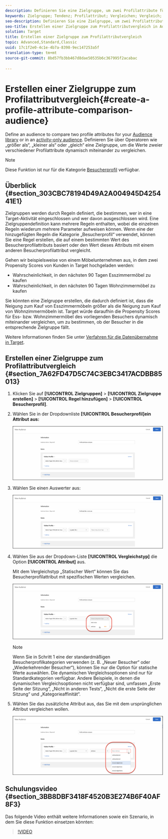 ```yaml
---
description: Definieren Sie eine Zielgruppe, um zwei Profilattribute für Ihre Target-Zielgruppenbibliothek oder nur für eine Zielgruppe zu vergleichen. Definieren Sie über Operatoren wie „größer als“, „kleiner als“ oder „gleich“ eine Zielgruppe, um die Werte zweier verschiedener Profilattribute dynamisch miteinander zu vergleichen.
keywords: Zielgruppe; Tendenz; Profilattribut; Vergleichen; Vergleich; Zielgruppe erstellen; Erstellen einer Zielgruppe
seo-description: Definieren Sie eine Zielgruppe, um zwei Profilattribute für Ihre Target-Zielgruppenbibliothek oder nur für eine Zielgruppe zu vergleichen. Definieren Sie über Operatoren wie „größer als“, „kleiner als“ oder „gleich“ eine Zielgruppe, um die Werte zweier verschiedener Profilattribute dynamisch miteinander zu vergleichen.
seo-title: Erstellen einer Zielgruppe zum Profilattributvergleich in Adobe Target
solution: Target
title: Erstellen einer Zielgruppe zum Profilattributvergleich
topic: Advanced,Standard,Classic
uuid: 17c1f2e0-4c1e-4b7a-8398-9ec147253a5f
translation-type: tm+mt
source-git-commit: 8bd57fb3bb467d8dae50535b6c367995f2acabac

---
```



# Erstellen einer Zielgruppe zum Profilattributvergleich{#create-a-profile-attribute-comparison-audience}

Define an audience to compare two profile attributes for your [Audience library](/help/c-target/c-audiences/audiences.md) or in an [activity-only audience](/help/c-target/creating-activity-only-audience.md). Definieren Sie über Operatoren wie „größer als“, „kleiner als“ oder „gleich“ eine Zielgruppe, um die Werte zweier verschiedener Profilattribute dynamisch miteinander zu vergleichen.

>[!NOTE]
>
>Diese Funktion ist nur für die Kategorie [Besucherprofil](../../c-target/c-audiences/c-target-rules/visitor-profile.md#concept_E972690B9A4C4372A34229FA37EDA38E) verfügbar.

## Überblick {#section_303CBC78194D49A2A004945D425441E1}

Zielgruppen werden durch Regeln definiert, die bestimmen, wer in eine Target-Aktivität eingeschlossen und wer davon ausgeschlossen wird. Eine Zielgruppendefinition kann mehrere Regeln enthalten, wobei die einzelnen Regeln wiederum mehrere Parameter aufweisen können. Wenn eine der hinzugefügten Regeln die Kategorie „Besucherprofil“ verwendet, können Sie eine Regel erstellen, die auf einem bestimmten Wert des Besucherprofilattributs basiert oder den Wert dieses Attributs mit einem anderen Besucherprofilattribut vergleicht.

Gehen wir beispielsweise von einem Möbelunternehmen aus, in dem zwei Propensity Scores von Kunden in Target hochgeladen werden:

* Wahrscheinlichkeit, in den nächsten 90 Tagen Esszimmermöbel zu kaufen
* Wahrscheinlichkeit, in den nächsten 90 Tagen Wohnzimmermöbel zu kaufen

Sie könnten eine Zielgruppe erstellen, die dadurch definiert ist, dass die Neigung zum Kauf von Esszimmermöbeln größer als die Neigung zum Kauf von Wohnzimmermöbeln ist. Target würde daraufhin die Propensity Scores für Ess- bzw. Wohnzimmermöbel des vorliegenden Besuchers dynamisch miteinander vergleichen, um zu bestimmen, ob der Besucher in die entsprechende Zielgruppe fällt.

Weitere Informationen finden Sie unter     [Verfahren für die Datenübernahme in Target](../../c-implementing-target/c-considerations-before-you-implement-target/c-methods-to-get-data-into-target/methods-to-get-data-into-target.md#concept_0069C0EFB56C4700BB33F2F35C2B9B17).

## Erstellen einer Zielgruppe zum Profilattributvergleich {#section_7A62FD47D5C74C3EBC3417ACDBB85013}

1. Klicken Sie auf **[!UICONTROL Zielgruppen]** &gt; **[!UICONTROL Zielgruppe erstellen]** &gt; **[!UICONTROL Regel hinzufügen]** &gt; **[!UICONTROL Besucherprofil]**.
1. Wählen Sie in der Dropdownliste **[!UICONTROL Besucherprofil]ein Attribut aus:**

   ![Propensity-Score 1](assets/propensity_score_1.png)

1. Wählen Sie einen Auswerter aus:

   ![Propensity-Score 2](assets/propensity_score_2.png)

1. Wählen Sie aus der Dropdown-Liste **[!UICONTROL Vergleichstyp]** die Option **[!UICONTROL Attribut]** aus.

   Mit dem Vergleichstyp „Statischer Wert“ können Sie das Besucherprofilattribut mit spezifischen Werten vergleichen.

   ![Propensity Score 3](assets/propensity_score_3.png)

   >[!NOTE]
   >
   >Wenn Sie in Schritt 1 eine der standardmäßigen Besucherprofilkategorien verwenden (z. B. „Neuer Besucher“ oder „Wiederkehrender Besucher“), können Sie nur die Option für statische Werte auswählen. Die dynamischen Vergleichsoptionen sind nur für Standardkategorien verfügbar. Andere Beispiele, in denen die dynamischen Vergleichsoptionen nicht verfügbar sind, umfassen „Erste Seite der Sitzung“, „Nicht in anderen Tests“, „Nicht die erste Seite der Sitzung“ und „Kategorieaffinität“.

1. Wählen Sie das zusätzliche Attribut aus, das Sie mit dem ursprünglichen Attribut vergleichen wollen.

   ![](assets/propensity_score_4.png)

## Schulungsvideo {#section_3BB8DBF3418F4520B3E274B6F40AF8F3}

Das folgende Video enthält weitere Informationen sowie ein Szenario, in dem Sie diese Funktion einsetzen könnten:

>[!VIDEO](https://video.tv.adobe.com/v/23218/?captions=ger)